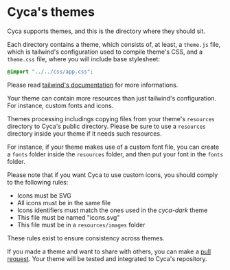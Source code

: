 # Cyca's themes

Cyca supports themes, and this is the directory where they should sit.

Each directory contains a theme, which consists of, at least, a ```theme.js```
file, which is tailwind's configuration used to compile theme's CSS, and a
```theme.css``` file, where you will include base stylesheet:

```css
@import "../../css/app.css";
```

Please read [tailwind's documentation](https://tailwindcss.com/docs/configuration)
for more informations.

Your theme can contain more resources than just tailwind's configuration. For 
instance, custom fonts and icons.

Themes processing includings copying files from your theme's ```resources```
directory to Cyca's public directory. Please be sure to use a ```resources```
directory inside your theme if it needs such resources.

For instance, if your theme makes use of a custom font file, you can create a
```fonts``` folder inside the ```resources``` folder, and then put your font in
the ```fonts``` folder.

Please note that if you want Cyca to use custom icons, you should comply to the
following rules:

- Icons must be SVG
- All icons must be in the same file
- Icons identifiers must match the ones used in the _cyca-dark_ theme
- This file must be named "icons.svg"
- This file must be in a ```resources/images``` folder

These rules exist to ensure consistency across themes.

If you made a theme and want to share with others, you can make a 
[pull request](https://github.com/RichardDern/Cyca/pulls). Your theme will be
tested and integrated to Cyca's repository.
